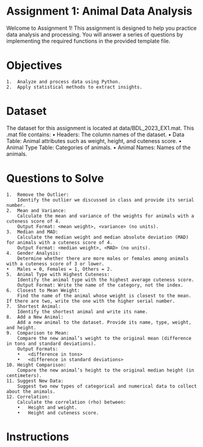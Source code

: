 # Assignment 1: Animal Data Analysis

Welcome to Assignment 1! This assignment is designed to help you practice data analysis and processing. 
You will answer a series of questions by implementing the required functions in the provided template file.


# Objectives
	1.	Analyze and process data using Python.
	2.	Apply statistical methods to extract insights.

# Dataset
The dataset for this assignment is located at data/BDL_2023_EX1.mat. This .mat file contains:
	•	Headers: The column names of the dataset.
	•	Data Table: Animal attributes such as weight, height, and cuteness score.
	•	Animal Type Table: Categories of animals.
	•	Animal Names: Names of the animals.

 # Questions to Solve
	1.	Remove the Outlier:
		Identify the outlier we discussed in class and provide its serial number.
	2.	Mean and Variance:
		Calculate the mean and variance of the weights for animals with a cuteness score of 4.
		Output Format: <mean weight>, <variance> (no units).
	3.	Median and MAD:
		Calculate the median weight and median absolute deviation (MAD) for animals with a cuteness score of 4.
		Output Format: <median weight>, <MAD> (no units).
	4.	Gender Analysis:
		Determine whether there are more males or females among animals with a cuteness score of 3 or lower.
	•	Males = 0, Females = 1, Others = 2.
	5.	Animal Type with Highest Cuteness:
		Identify the animal type with the highest average cuteness score.
		Output Format: Write the name of the category, not the index.
	6.	Closest to Mean Weight:
		Find the name of the animal whose weight is closest to the mean. If there are two, write the one with the higher serial number.
	7.	Shortest Animal:
		Identify the shortest animal and write its name.
	8.	Add a New Animal:
		Add a new animal to the dataset. Provide its name, type, weight, and height.
	9.	Comparison to Mean:
		Compare the new animal’s weight to the original mean (difference in tons and standard deviations).
		Output Formats:
		•	<difference in tons>
		•	<difference in standard deviations>
	10.	Height Comparison:
		Compare the new animal’s height to the original median height (in centimeters).
	11.	Suggest New Data:
		Suggest two new types of categorical and numerical data to collect about the animals.
	12.	Correlation:
		Calculate the correlation (rho) between:
		•	Height and weight.
		•	Height and cuteness score.

# Instructions
